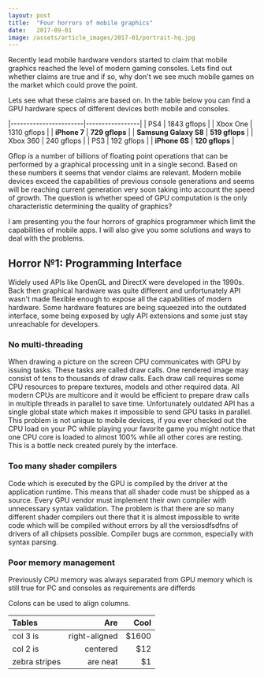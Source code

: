```yaml
---
layout: post
title:  "Four horrors of mobile graphics"
date:   2017-09-01
image: /assets/article_images/2017-01/portrait-hq.jpg
---
```


Recently lead mobile hardware vendors started to claim that mobile graphics reached the level of modern gaming consoles. Lets find out whether claims are true and if so, why don't we see much mobile games on the market which could prove the point.

Lets see what these claims are based on. In the table below you can find a GPU hardware specs of different devices both mobile and consoles.

|-----------------------|-----------------|
| PS4                   | 1843 gflops     |
| Xbox One              | 1310 gflops     |
| **iPhone 7**          | **729 gflops**  |
| **Samsung Galaxy S8** | **519 gflops**  |
| Xbox 360              | 240 gflops      |
| PS3                   | 192 gflops      |
| **iPhone 6S**         | **120 gflops**  |


Gflop is a number of billions of floating point operations that can be performed by a graphical processing unit in a single second. Based on these numbers it seems that vendor claims are relevant. Modern mobile devices exceed the capabilities of previous console generations and seems will be reaching current generation very soon taking into account the speed of growth. The question is whether speed of GPU computation is the only characteristic determining the quality of graphics?

I am presenting you the four horrors of graphics programmer which limit the capabilities of mobile apps. I will also give you some solutions and ways to deal with the problems.

## Horror №1: Programming Interface

Widely used APIs like OpenGL and DirectX were developed in the 1990s. Back then graphical hardware was quite different and unfortunately API wasn't made flexible enough to expose all the capabilities of modern hardware. Some hardware features are being squeezed into the outdated interface, some being exposed by ugly API extensions and some just stay unreachable for developers. 

### No multi-threading

When drawing a picture on the screen CPU communicates with GPU by issuing tasks. These tasks are called draw calls. One rendered image may consist of tens to thousands of draw calls. Each draw call requires some CPU resources to prepare textures, models and other required data. All modern CPUs are multicore and it would be efficient to prepare draw calls in multiple threads in parallel to save time. Unfortunately outdated API has a single global state which makes it impossible to send GPU tasks in parallel. This problem is not unique to mobile devices, if you ever checked out the CPU load on your PC while playing your favorite game you might notice that one CPU core is loaded to almost 100% while all other cores are resting. This is a bottle neck created purely by the interface.
  
### Too many shader compilers

Code which is executed by the GPU is compiled by the driver at the application runtime. This means that all shader code must be shipped as a source. Every GPU vendor must implement their own compiler with unnecessary syntax validation. The problem is that there are so many different shader compilers out there that it is almost impossible to write code which will be compiled without errors by all the versiosdfsdfns of drivers of all chipsets possible. Compiler bugs are common, especially with syntax parsing.

### Poor memory management

Previously CPU memory was always separated from GPU memory which is still true for PC and consoles as requirements are differds
 

     
Colons can be used to align columns.

| Tables        | Are           | Cool  |
|:--------------|--------------:|------:|
| col 3 is      | right-aligned | $1600 |
| col 2 is      | centered      |   $12 |
| zebra stripes | are neat      |    $1 |